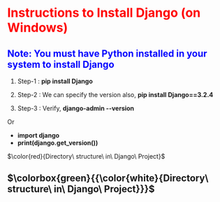 # <font color="red">Instructions to Install Django (on Windows)</font>

## <font color="blue">Note: You must have Python installed in your system to install Django</font>

1. Step-1 : **pip install Django**

2. Step-2 : We can specify the version also, **pip install Django==3.2.4**

3. Step-3 : Verify, **django-admin --version**

Or

- **import django**
- **print(django.get_version())**



$\color{red}{Directory\ structure\ in\ Django\ Project}$

## $\colorbox{green}{{\color{white}{Directory\ structure\ in\ Django\ Project}}}$

